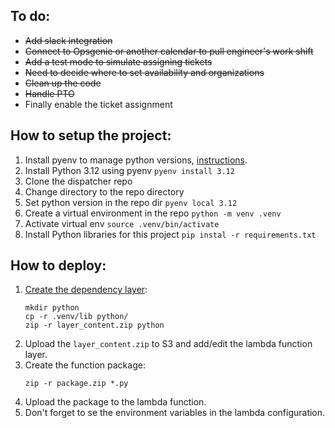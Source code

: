 ## To do:
- ~~Add slack integration~~
- ~~Connect to Opsgenie or another calendar to pull engineer's work shift~~
- ~~Add a test mode to simulate assigning tickets~~
- ~~Need to decide where to set availability and organizations~~
- ~~Clean up the code~~
- ~~Handle PTO~~
- Finally enable the ticket assignment

## How to setup the project:
1. Install pyenv to manage python versions, [instructions](https://github.com/pyenv/pyenv?tab=readme-ov-file#automatic-installer).
2. Install Python 3.12 using pyenv ```pyenv install 3.12```
3. Clone the dispatcher repo
4. Change directory to the repo directory
5. Set python version in the repo dir ```pyenv local 3.12```
6. Create a virtual environment in the repo ```python -m venv .venv```
7. Activate virtual env ```source .venv/bin/activate```
8. Install Python libraries for this project ```pip instal -r requirements.txt``` 

## How to deploy:
1. [Create the dependency layer](https://docs.aws.amazon.com/lambda/latest/dg/python-layers.html#python-layer-packaging):
    ```
    mkdir python
    cp -r .venv/lib python/
    zip -r layer_content.zip python
    ```
2. Upload the `layer_content.zip` to S3 and add/edit the lambda function layer.
3. Create the function package:
    ```
    zip -r package.zip *.py
    ```
4. Upload the package to the lambda function.
5. Don't forget to se the environment variables in the lambda configuration.